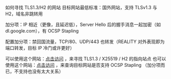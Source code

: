 




如何寻找 TLS1.3/H2 的网站
目标网站最低标准：国外网站，支持 TLSv1.3 与 H2，域名非跳转用

加分项：IP 相近（更像，且延迟低），Server Hello 后的握手消息一起加密（如 dl.google.com），有 OCSP Stapling

配置加分项：禁回国流量，TCP/80、UDP/443 也转发（REALITY 对外表现即为端口转发，目标 IP 冷门或许更好）

可以使用这个网站：[点击访问](https://www.ssllabs.com/projects/index.html) ，来寻找 TLS1.3 / X25519 / H2 的指向站点
也可以使用这个网站：[点击访问](http://web.chacuo.net/netocspstapling) ，来查询目标网站是否支持 OCSP Stapling （加分项而已，不支持也没有太大关系）

